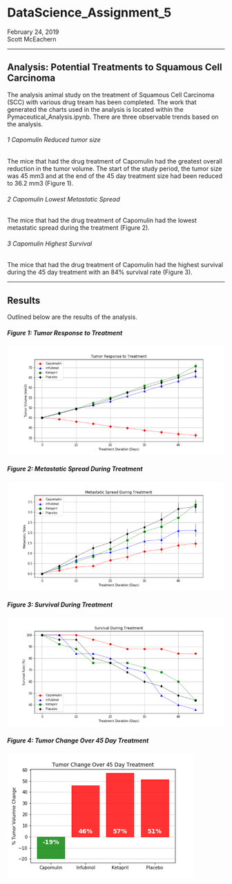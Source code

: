 # DataScience_Assignment_5
February 24, 2019  
Scott McEachern 
  
  
---
## Analysis: Potential Treatments to Squamous Cell Carcinoma
The analysis animal study on the treatment of Squamous Cell Carcinoma (SCC) with various drug tream has been completed.  The work that generated the charts used in the analysis is located within the Pymaceutical_Analysis.ipynb.  There are three observable trends based on the analysis.  
  
###### 1 Capomulin Reduced tumor size
The mice that had the drug treatment of Capomulin had the greatest overall reduction in the tumor volume. The start of the study period, the tumor size was 45 mm3 and at the end of the 45 day treatment size had been reduced to 36.2 mm3 (Figure 1).
  
###### 2 Capomulin Lowest Metastatic Spread
The mice that had the drug treatment of Capomulin had the lowest metastatic spread during the treatment (Figure 2).

###### 3 Capomulin Highest Survival 
The mice that had the drug treatment of Capomulin had the highest survival during the 45 day treatment with an 84% survival rate (Figure 3).
 
---
## Results
Outlined below are the results of the analysis.

##### Figure 1: Tumor Response to Treatment
![Tumor Response to Treatment](https://github.com/normalfactory/DataScience_Assignment_5/blob/master/Images/TumorResponseToTreatment.png)

##### Figure 2: Metastatic Spread During Treatment
![Metastatic Spread During Treatment](https://github.com/normalfactory/DataScience_Assignment_5/blob/master/Images/MetastaticSpreadDuringTreatment.png)

##### Figure 3: Survival During Treatment
![Survival During Treatment](https://github.com/normalfactory/DataScience_Assignment_5/blob/master/Images/SurvivalDuringTreatment.png)

##### Figure 4: Tumor Change Over 45 Day Treatment
![Tumor Change Over 45 Day Treatment](https://github.com/normalfactory/DataScience_Assignment_5/blob/master/Images/TumorChangeOverTreatment.png)
